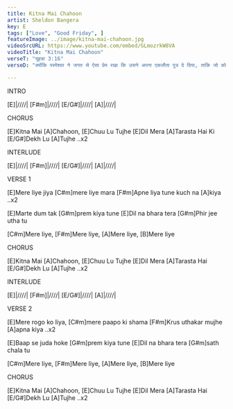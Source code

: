 ```yaml
---
title: Kitna Mai Chahoon
artist: Sheldon Bangera
key: E
tags: ["Love", "Good Friday", ]
featureImage: ../image/kitna-mai-chahoon.jpg
videoSrcURL: https://www.youtube.com/embed/GLmozrkW8VA
videoTitle: "Kitna Mai Chahoon"
verseT: "यूहन्ना 3:16"
verseD: "क्योंकि परमेश्‍वर ने जगत से ऐसा प्रेम रखा कि उसने अपना एकलौता पुत्र दे दिया, ताकि जो कोई उस पर विश्‍वास करे वह नष्‍ट न हो, परन्तु अनन्त जीवन पाए। "

---
```


INTRO

[E]|////| [F#m]|////| [E/G#]|////| [A]|////|


CHORUS

[E]Kitna Mai [A]Chahoon, [E]Chuu Lu Tujhe
[E]Dil Mera [A]Tarasta Hai Ki 
[E/G#]Dekh Lu [A]Tujhe ..x2


INTERLUDE

[E]|////| [F#m]|////| [E/G#]|////|   [A]|////|


VERSE 1

[E]Mere liye jiya [C#m]mere liye mara
[F#m]Apne liya tune kuch na [A]kiya ..x2

[E]Marte dum tak [G#m]prem kiya tune
[E]Dil na bhara tera 
[G#m]Phir jee utha tu

[C#m]Mere liye, [F#m]Mere liye, 
[A]Mere liye, [B]Mere liye


CHORUS

[E]Kitna Mai [A]Chahoon, [E]Chuu Lu Tujhe
[E]Dil Mera [A]Tarasta Hai 
[E/G#]Dekh Lu [A]Tujhe ..x2


INTERLUDE

[E]|////| [F#m]|////| [E/G#]|////|   [A]|////|


VERSE 2

[E]Mere rogo ko liya, 
[C#m]mere paapo ki shama
[F#m]Krus uthakar mujhe [A]apna kiya ..x2

[E]Baap se juda hoke [G#m]prem kiya tune
[E]Dil na bhara tera [G#m]sath chala tu

[C#m]Mere liye, [F#m]Mere liye, 
[A]Mere liye, [B]Mere liye


CHORUS

[E]Kitna Mai [A]Chahoon, [E]Chuu Lu Tujhe
[E]Dil Mera [A]Tarasta Hai 
[E/G#]Dekh Lu [A]Tujhe ..x2

